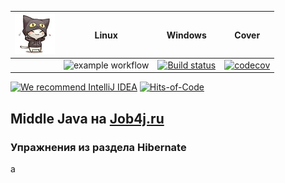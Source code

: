 | <img src="/logo.png" width="64px" height="64px"/> | Linux                                                                                               | Windows                                                                                                                                                                     | Cover                                                                                                                                                 |
|---------------------------------------------------|-----------------------------------------------------------------------------------------------------|-----------------------------------------------------------------------------------------------------------------------------------------------------------------------------|-------------------------------------------------------------------------------------------------------------------------------------------------------|
|                                                   | ![example workflow](https://github.com/mi1qw/job4j_hibernate/actions/workflows/maven.yml/badge.svg) | [![Build status](https://ci.appveyor.com/api/projects/status/51psj35vvqklmsig/branch/master?svg=true)](https://ci.appveyor.com/project/mi1qw/job4j-hibernate/branch/master) | [![codecov](https://codecov.io/gh/mi1qw/job4j_hibernate/branch/master/graph/badge.svg?token=BfOTmjiLcX)](https://codecov.io/gh/mi1qw/job4j_hibernate) |

[![We recommend IntelliJ IDEA](https://www.elegantobjects.org/intellij-idea.svg)](https://www.jetbrains.com/idea/)
[![Hits-of-Code](https://hitsofcode.com/github/mi1qw/job4j_hibernate)](https://hitsofcode.com/github/mi1qw/job4j_hibernate/view)


## Middle Java на [Job4j.ru](http://Job4j.ru)

### Упражнения из раздела Hibernate

a
